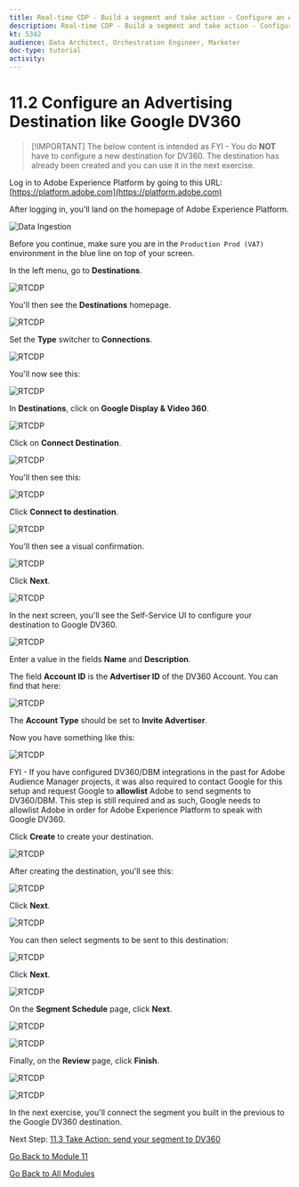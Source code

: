 ```yaml
---
title: Real-time CDP - Build a segment and take action - Configure an Advertising Destination like Google DV360
description: Real-time CDP - Build a segment and take action - Configure an Advertising Destination like Google DV360
kt: 5342
audience: Data Architect, Orchestration Engineer, Marketer
doc-type: tutorial
activity: 
---
```


# 11.2 Configure an Advertising Destination like Google DV360

>[!IMPORTANT] The below content is intended as FYI - You do **NOT** have to configure a new destination for DV360. The destination has already been created and you can use it in the next exercise.
>

Log in to Adobe Experience Platform by going to this URL: [https://platform.adobe.com](https://platform.adobe.com)

After logging in, you'll land on the homepage of Adobe Experience Platform.

![Data Ingestion](./images/home.png)

Before you continue, make sure you are in the `Production Prod (VA7)` environment in the blue line on top of your screen.

In the left menu, go to **Destinations**.

![RTCDP](./images/rtcdpmenudest.png)

You'll then see the **Destinations** homepage.

![RTCDP](./images/rtcdp.png)

Set the **Type** switcher to **Connections**.

![RTCDP](./images/rtcdpconn.png)

You'll now see this:

![RTCDP](./images/rtcdpconn1.png)

In **Destinations**, click on **Google Display & Video 360**.

![RTCDP](./images/rtcdpgoogle.png)

Click on **Connect Destination**.

![RTCDP](./images/rtcdpgooglecreate.png)

You'll then see this:

![RTCDP](./images/rtcdpgooglecreate1.png)

Click **Connect to destination**.

![RTCDP](./images/rtcdpgooglecreate2.png)

You'll then see a visual confirmation.

![RTCDP](./images/rtcdpgooglecreate3.png)

Click **Next**.

![RTCDP](./images/next.png)

In the next screen, you'll see the Self-Service UI to configure your destination to Google DV360.

![RTCDP](./images/rtcdpgooglecreatedest.png)

Enter a value in the fields **Name** and **Description**.

The field **Account ID** is the **Advertiser ID** of the DV360 Account. You can find that here:

![RTCDP](./images/rtcdpgoogledv360advid.png)

The **Account Type** should be set to **Invite Advertiser**.

Now you have something like this:

![RTCDP](./images/rtcdpgoogldv360new.png)

FYI - If you have configured DV360/DBM integrations in the past for Adobe Audience Manager projects, it was also required to contact Google for this setup and request Google to **allowlist** Adobe to send segments to DV360/DBM. This step is still required and as such, Google needs to allowlist Adobe in order for Adobe Experience Platform to speak with Google DV360.

Click **Create** to create your destination.

![RTCDP](./images/rtcdpcreatedest.png)

After creating the destination, you'll see this:

![RTCDP](./images/rtcdpcreatedest1.png)

Click **Next**.

![RTCDP](./images/next.png)

You can then select segments to be sent to this destination:

![RTCDP](./images/rtcdpselseg.png)

Click **Next**.

![RTCDP](./images/next.png)

On the **Segment Schedule** page, click **Next**.

![RTCDP](./images/rtcdpselseg1.png)

![RTCDP](./images/next.png)

Finally, on the **Review** page, click **Finish**.

![RTCDP](./images/rtcdpselseg2.png)

![RTCDP](./images/finish.png)

In the next exercise, you'll connect the segment you built in the previous to the Google DV360 destination.

Next Step: [11.3 Take Action: send your segment to DV360](./ex3.md)

[Go Back to Module 11](./real-time-cdp-build-a-segment-take-action.md)

[Go Back to All Modules](../../overview.md)

